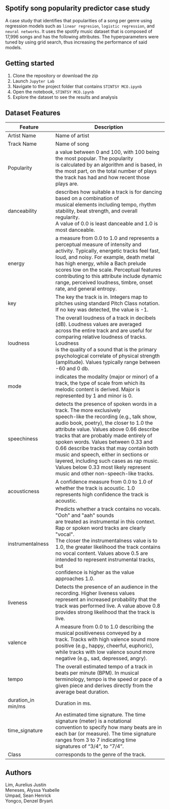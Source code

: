 ## Spotify song popularity predictor case study

A case study that identifies that popularities of a song per genre using regression models such as `linear regresion`, `logistic regression`, and `neural networks`. It uses the spotify music dataset that is composed of 17,996 songs and has the following attributes. The hyperparameters were tuned by using grid search, thus increasing the performance of said models. 

## Getting started
1. Clone the repository or download the zip
2. Launch `Jupyter Lab`
3. Navigate to the project folder that contains `STINTSY MCO.ipynb`
4. Open the notebook, `STINTSY MCO.ipynb`
5. Explore the dataset to see the results and analysis

## Dataset Features
| Feature            | Description                                                                                                                                                                                                                                                                                                                                                                                                                                                                                                            |
| ------------------ | ---------------------------------------------------------------------------------------------------------------------------------------------------------------------------------------------------------------------------------------------------------------------------------------------------------------------------------------------------------------------------------------------------------------------------------------------------------------------------------------------------------------------- |
| Artist Name        | Name of artist                                                                                                                                                                                                                                                                                                                                                                                                                                                                                                         |
| Track Name         | Name of song                                                                                                                                                                                                                                                                                                                                                                                                                                                                                                           |
| Popularity         | a value between 0 and 100, with 100 being the most popular. The popularity<br>is calculated by an algorithm and is based, in the most part, on the total number of plays<br>the track has had and how recent those plays are.                                                                                                                                                                                                                                                                                          |
| danceability       | describes how suitable a track is for dancing based on a combination of<br>musical elements including tempo, rhythm stability, beat strength, and overall regularity.<br>A value of 0.0 is least danceable and 1.0 is most danceable.                                                                                                                                                                                                                                                                                  |
| energy             | a measure from 0.0 to 1.0 and represents a perceptual measure of intensity and<br>activity. Typically, energetic tracks feel fast, loud, and noisy. For example, death metal<br>has high energy, while a Bach prelude scores low on the scale. Perceptual features<br>contributing to this attribute include dynamic range, perceived loudness, timbre, onset<br>rate, and general entropy.                                                                                                                            |
| key                | The key the track is in. Integers map to pitches using standard Pitch Class notation.<br>If no key was detected, the value is -1.                                                                                                                                                                                                                                                                                                                                                                                      |
| loudness           | The overall loudness of a track in decibels (dB). Loudness values are averaged<br>across the entire track and are useful for comparing relative loudness of tracks. Loudness<br>is the quality of a sound that is the primary psychological correlate of physical strength<br>(amplitude). Values typically range between -60 and 0 db.                                                                                                                                                                                |
| mode               | indicates the modality (major or minor) of a track, the type of scale from which its<br>melodic content is derived. Major is represented by 1 and minor is 0.                                                                                                                                                                                                                                                                                                                                                          |
| speechiness        | detects the presence of spoken words in a track. The more exclusively<br>speech-like the recording (e.g., talk show, audio book, poetry), the closer to 1.0 the<br>attribute value. Values above 0.66 describe tracks that are probably made entirely of<br>spoken words. Values between 0.33 and 0.66 describe tracks that may contain both<br>music and speech, either in sections or layered, including such cases as rap music.<br>Values below 0.33 most likely represent music and other non-speech-like tracks. |
| acousticness       | A confidence measure from 0.0 to 1.0 of whether the track is acoustic. 1.0<br>represents high confidence the track is acoustic.                                                                                                                                                                                                                                                                                                                                                                                        |
| instrumentalness   | Predicts whether a track contains no vocals. "Ooh" and "aah" sounds<br>are treated as instrumental in this context. Rap or spoken word tracks are clearly "vocal".<br>The closer the instrumentalness value is to 1.0, the greater likelihood the track contains<br>no vocal content. Values above 0.5 are intended to represent instrumental tracks, but<br>confidence is higher as the value approaches 1.0.                                                                                                         |
| liveness           | Detects the presence of an audience in the recording. Higher liveness values<br>represent an increased probability that the track was performed live. A value above 0.8<br>provides strong likelihood that the track is live.                                                                                                                                                                                                                                                                                          |
| valence            | A measure from 0.0 to 1.0 describing the musical positiveness conveyed by a<br>track. Tracks with high valence sound more positive (e.g., happy, cheerful, euphoric),<br>while tracks with low valence sound more negative (e.g., sad, depressed, angry).                                                                                                                                                                                                                                                              |
| tempo              | The overall estimated tempo of a track in beats per minute (BPM). In musical<br>terminology, tempo is the speed or pace of a given piece and derives directly from the<br>average beat duration.                                                                                                                                                                                                                                                                                                                       |
| duration_in min/ms | Duration in ms.                                                                                                                                                                                                                                                                                                                                                                                                                                                                                                        |
| time_signature     | An estimated time signature. The time signature (meter) is a notational<br>convention to specify how many beats are in each bar (or measure). The time signature<br>ranges from 3 to 7 indicating time signatures of “3/4”, to “7/4”.                                                                                                                                                                                                                                                                                  |
| Class              | corresponds to the genre of the track.                                                                                                                                                                                                                                                                                                                                                                                                                                                                                 |


## Authors
Lim, Aurelius Justin\
Meneses, Alyssa Ysabelle\
Umpad, Sean Henrick\
Yongco, Denzel Bryan\